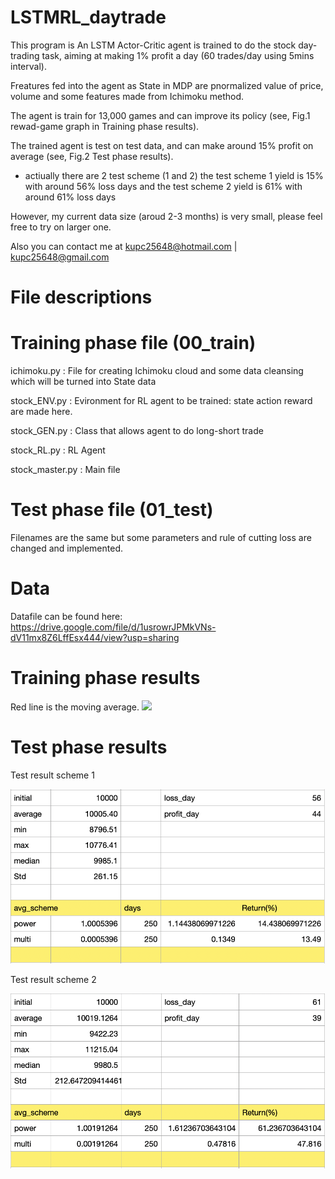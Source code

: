 # LSTMRL_daytrade

This program is An LSTM Actor-Critic agent is trained to do the stock day-trading task, aiming at making 1% profit a day (60 trades/day using 5mins interval).

Freatures fed into the agent as State in MDP are pnormalized value of price, volume and some features made from Ichimoku method.

The agent is train for 13,000 games and can improve its policy (see, Fig.1 rewad-game graph in Training phase results).

The trained agent is test on test data, and can make around 15% profit on average (see, Fig.2 Test phase results).

- actiually there are 2 test scheme (1 and 2) the test scheme 1 yield is 15% with around 56% loss days and the test scheme 2 yield is 61% with around 61% loss days 

However, my current data size (aroud 2-3 months) is very small, please feel free to try on larger one.

Also you can contact me at kupc25648@hotmail.com | kupc25648@gmail.com


# File descriptions
# Training phase file (00_train)

ichimoku.py  : File for creating Ichimoku cloud and some data cleansing  which will be turned into State data 

stock_ENV.py : Evironment for RL agent to be trained: state action reward are made here.

stock_GEN.py : Class that allows agent to do long-short trade

stock_RL.py  : RL Agent

stock_master.py  : Main file 

# Test phase file (01_test)

Filenames are the same but some parameters and rule of cutting loss are changed and implemented.

# Data

Datafile can be found here:
https://drive.google.com/file/d/1usrowrJPMkVNs-dV11mx8Z6LffEsx444/view?usp=sharing

# Training phase results

Red line is the moving average.
<img src="src/training.png">

# Test phase results

Test result scheme 1

<img src="src/test_1.png">

Test result scheme 2

<img src="src/test_2.png">

